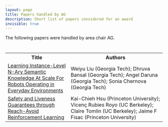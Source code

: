 ```yaml
---
layout: page
title: Papers handled by AG
description: Short list of papers considered for an award
invisible: true
---
```


The following papers were handled by area chair AG.

<table class="table" style="margin-top: 40px;">
<tr><th width="40%">Title</th><th width="60%">Authors</th></tr>

<tr><td><a href="../../papers/035/">Learning Instance-Level N-Ary Semantic Knowledge At Scale For Robots Operating in Everyday Environments</a></td><td>Weiyu Liu (Georgia Tech); Dhruva Bansal (Georgia Tech); Angel Daruna (Georgia Tech); Sonia Chernova (Georgia Tech)</td></tr>
<tr><td><a href="../../papers/077/">Safety and Liveness Guarantees through Reach-Avoid Reinforcement Learning</a></td><td>Kai-Chieh Hsu (Princeton University); Vicenç Rubies Royo (UC Berkeley); Claire Tomlin (UC Berkeley); Jaime F Fisac (Princeton University)</td></tr>

</table>


